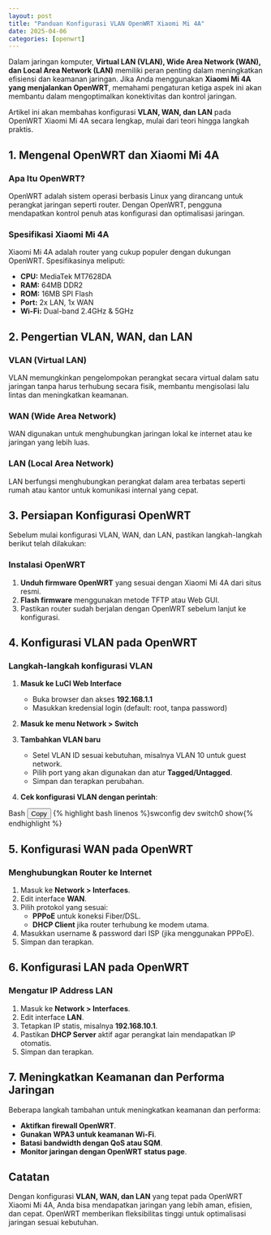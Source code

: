 ```yaml
---
layout: post
title: "Panduan Konfigurasi VLAN OpenWRT Xiaomi Mi 4A"
date: 2025-04-06
categories: [openwrt]
---
```


Dalam jaringan komputer, **Virtual LAN (VLAN), Wide Area Network (WAN), dan Local Area Network (LAN)** memiliki peran penting dalam meningkatkan efisiensi dan keamanan jaringan. Jika Anda menggunakan **Xiaomi Mi 4A yang menjalankan OpenWRT**, memahami pengaturan ketiga aspek ini akan membantu dalam mengoptimalkan konektivitas dan kontrol jaringan.

Artikel ini akan membahas konfigurasi **VLAN, WAN, dan LAN** pada OpenWRT Xiaomi Mi 4A secara lengkap, mulai dari teori hingga langkah praktis.

## **1. Mengenal OpenWRT dan Xiaomi Mi 4A**

### **Apa Itu OpenWRT?**

OpenWRT adalah sistem operasi berbasis Linux yang dirancang untuk perangkat jaringan seperti router. Dengan OpenWRT, pengguna mendapatkan kontrol penuh atas konfigurasi dan optimalisasi jaringan.

### **Spesifikasi Xiaomi Mi 4A**

Xiaomi Mi 4A adalah router yang cukup populer dengan dukungan OpenWRT. Spesifikasinya meliputi:

- **CPU:** MediaTek MT7628DA
- **RAM:** 64MB DDR2
- **ROM:** 16MB SPI Flash
- **Port:** 2x LAN, 1x WAN
- **Wi-Fi:** Dual-band 2.4GHz & 5GHz

## **2. Pengertian VLAN, WAN, dan LAN**

### **VLAN (Virtual LAN)**

VLAN memungkinkan pengelompokan perangkat secara virtual dalam satu jaringan tanpa harus terhubung secara fisik, membantu mengisolasi lalu lintas dan meningkatkan keamanan.

### **WAN (Wide Area Network)**

WAN digunakan untuk menghubungkan jaringan lokal ke internet atau ke jaringan yang lebih luas.

### **LAN (Local Area Network)**

LAN berfungsi menghubungkan perangkat dalam area terbatas seperti rumah atau kantor untuk komunikasi internal yang cepat.

## **3. Persiapan Konfigurasi OpenWRT**

Sebelum mulai konfigurasi VLAN, WAN, dan LAN, pastikan langkah-langkah berikut telah dilakukan:

### **Instalasi OpenWRT**

1. **Unduh firmware OpenWRT** yang sesuai dengan Xiaomi Mi 4A dari situs resmi.
2. **Flash firmware** menggunakan metode TFTP atau Web GUI.
3. Pastikan router sudah berjalan dengan OpenWRT sebelum lanjut ke konfigurasi.

## **4. Konfigurasi VLAN pada OpenWRT**

### **Langkah-langkah konfigurasi VLAN**

1. **Masuk ke LuCI Web Interface**
   - Buka browser dan akses **192.168.1.1**
   - Masukkan kredensial login (default: root, tanpa password)

2. **Masuk ke menu Network > Switch**
3. **Tambahkan VLAN baru**
   - Setel VLAN ID sesuai kebutuhan, misalnya VLAN 10 untuk guest network.
   - Pilih port yang akan digunakan dan atur **Tagged/Untagged**.
   - Simpan dan terapkan perubahan.

4. **Cek konfigurasi VLAN dengan perintah**:

<div class="code-block">Bash
  <button class="copy-button" onclick="copyCode(this)">Copy</button>
{% highlight bash linenos %}swconfig dev switch0 show{% endhighlight %}
</div>

## **5. Konfigurasi WAN pada OpenWRT**

### **Menghubungkan Router ke Internet**

1. Masuk ke **Network > Interfaces**.
2. Edit interface **WAN**.
3. Pilih protokol yang sesuai:
   - **PPPoE** untuk koneksi Fiber/DSL.
   - **DHCP Client** jika router terhubung ke modem utama.
4. Masukkan username & password dari ISP (jika menggunakan PPPoE).
5. Simpan dan terapkan.

## **6. Konfigurasi LAN pada OpenWRT**

### **Mengatur IP Address LAN**

1. Masuk ke **Network > Interfaces**.
2. Edit interface **LAN**.
3. Tetapkan IP statis, misalnya **192.168.10.1**.
4. Pastikan **DHCP Server** aktif agar perangkat lain mendapatkan IP otomatis.
5. Simpan dan terapkan.

## **7. Meningkatkan Keamanan dan Performa Jaringan**

Beberapa langkah tambahan untuk meningkatkan keamanan dan performa:
- **Aktifkan firewall OpenWRT**.
- **Gunakan WPA3 untuk keamanan Wi-Fi**.
- **Batasi bandwidth dengan QoS atau SQM**.
- **Monitor jaringan dengan OpenWRT status page**.

## **Catatan**

Dengan konfigurasi **VLAN, WAN, dan LAN** yang tepat pada OpenWRT Xiaomi Mi 4A, Anda bisa mendapatkan jaringan yang lebih aman, efisien, dan cepat. OpenWRT memberikan fleksibilitas tinggi untuk optimalisasi jaringan sesuai kebutuhan.
